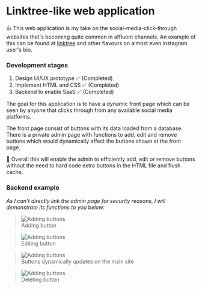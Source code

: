 # Linktree-like web application

👍 This web application is my take on the social-media-click-through 
websites that's becoming quite common in affluent channels. An
example of this can be found at [linktree](https://linktr.ee/) and other
flavours on almost even instagram user's bio.

### Development stages
1. Design UI/UX prototype ✅ (Completed)
2. Implement HTML and CSS ✅ (Completed)
3. Backend to enable SaaS ✅ (Completed)

The goal for this application is to have a dynamic front page 
which can be seen by anyone that clicks through from any available
social media platforms. 

The front page consist of buttons with its data loaded 
from a database. There is a private admin page with
functions to add, edit and remove buttons which would dynamically
affect the buttons shown at the front page.

👑 Overall this will enable the admin to
efficiently add, edit or remove buttons without the need to
hard code extra buttons in the HTML file and flush cache.

### Backend example
*As I can't directly link the admin page for security reasons, I will demonstrate its functions to you below:*

>![Adding buttons](https://i.imgur.com/jhzRm6R.gif) <br>Adding button

>![Adding buttons](https://imgur.com/sKAUEt6.gif) <br>Editing button

>![Adding buttons](https://imgur.com/1unSaxo.gif) <br>Buttons dynamically updates on the main site

>![Adding buttons](https://imgur.com/iNsfl3J.gif) <br>Deleting button
